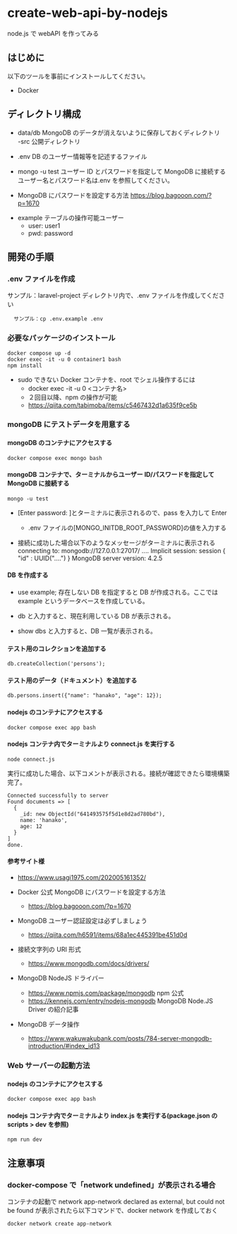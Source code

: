 # create-web-api-by-nodejs

node.js で webAPI を作ってみる

## はじめに

以下のツールを事前にインストールしてください。

- Docker

## ディレクトリ構成

- data/db
  MongoDB のデータが消えないように保存しておくディレクトリ  
  -src
  公開ディレクトリ
- .env
  DB のユーザー情報等を記述するファイル

- mongo -u test
  ユーザー ID とパスワードを指定して MongoDB に接続する
  ユーザー名とパスワード名は.env を参照してください。

- MongoDB にパスワードを設定する方法
  https://blog.bagooon.com/?p=1670

<!-- これ不要な気がする、なぜなら上記コマンドで接続と認証が住んでいると思われるから -->
<!-- - ユーザー認証
  db.auth("admin","password");
  mongoコマンドを上記の通り実行したあと、mongoシェルの中で認証を行う。 -->

- example テーブルの操作可能ユーザー
  - user: user1
  - pwd: password

## 開発の手順

### .env ファイルを作成

サンプル：laravel-project ディレクトリ内で、.env ファイルを作成してください

```
  サンプル：cp .env.example .env
```

### 必要なパッケージのインストール

```
docker compose up -d
docker exec -it -u 0 container1 bash
npm install
```

- sudo できない Docker コンテナを、root でシェル操作するには
  - docker exec -it -u 0 <コンテナ名>
  - ２回目以降、npm の操作が可能
  - https://qiita.com/tabimoba/items/c5467432d1a635f9ce5b

### mongoDB にテストデータを用意する

#### mongoDB のコンテナにアクセスする

```
docker compose exec mongo bash
```

#### mongoDB コンテナで、ターミナルからユーザー ID/パスワードを指定して MongoDB に接続する

```
mongo -u test
```

- [Enter password: ]とターミナルに表示されるので、pass を入力して Enter

  - .env ファイルの[MONGO_INITDB_ROOT_PASSWORD]の値を入力する

- 接続に成功した場合以下のようなメッセージがターミナルに表示される
  connecting to: mongodb://127.0.0.1:27017/ ....
  Implicit session: session { "id" : UUID("....") }
  MongoDB server version: 4.2.5

#### DB を作成する

- use example;
  存在しない DB を指定すると DB が作成される。ここでは example というデータベースを作成している。

- db と入力すると、現在利用している DB が表示される。

- show dbs と入力すると、DB 一覧が表示される。

<!-- #### データベース「example」を操作するユーザーを追加する。 不要？ -->

#### テスト用のコレクションを追加する

```
db.createCollection('persons');
```

#### テスト用のデータ（ドキュメント）を追加する

```
db.persons.insert({"name": "hanako", "age": 12});
```

#### nodejs のコンテナにアクセスする

```
docker compose exec app bash
```

#### nodejs コンテナ内でターミナルより connect.js を実行する

```
node connect.js
```

実行に成功した場合、以下コメントが表示される。接続が確認できたら環境構築完了。

```
Connected successfully to server
Found documents => [
  {
    _id: new ObjectId("641493575f5d1e8d2ad780bd"),
    name: 'hanako',
    age: 12
  }
]
done.
```

#### 参考サイト様

- https://www.usagi1975.com/202005161352/

- Docker 公式 MongoDB にパスワードを設定する方法

  - https://blog.bagooon.com/?p=1670

- MongoDB ユーザー認証設定は必ずしましょう

  - https://qiita.com/h6591/items/68a1ec445391be451d0d

- 接続文字列の URI 形式

  - https://www.mongodb.com/docs/drivers/

- MongoDB NodeJS ドライバー

  - https://www.npmjs.com/package/mongodb npm 公式
  - https://kennejs.com/entry/nodejs-mongodb MongoDB Node.JS Driver の紹介記事

- MongoDB データ操作
  - https://www.wakuwakubank.com/posts/784-server-mongodb-introduction/#index_id13

### Web サーバーの起動方法

#### nodejs のコンテナにアクセスする

```
docker compose exec app bash
```

#### nodejs コンテナ内でターミナルより index.js を実行する(package.json の scripts > dev を参照)

```
npm run dev
```

## 注意事項

### docker-compose で「network undefined」が表示される場合

コンテナの起動で network app-network declared as external, but could not be found が表示されたら以下コマンドで、docker network を作成しておく

```
docker network create app-network
```
